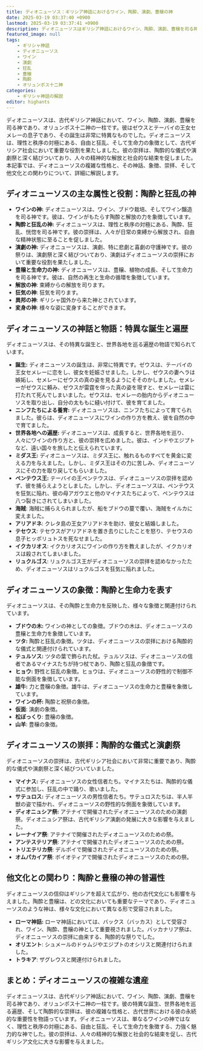 ```yaml
---
title: ディオニューソス：ギリシア神話におけるワイン、陶酔、演劇、豊穣の神
date: 2025-03-19 03:37:40 +0900
lastmod: 2025-03-19 03:37:41 +0900
description: ディオニューソスはギリシア神話におけるワイン、陶酔、演劇、豊穣を司る神であり、オリュンポス十二神の一柱です。彼は自由と狂乱、そして生命力の象徴として、古代ギリシア社会において重要な役割を果たしました。
featured_image: null
tags:
    - ギリシャ神話
    - ディオニューソス
    - ワイン
    - 演劇
    - 狂乱
    - 豊穣
    - 陶酔
    - オリュンポス十二神
categories:
    - ギリシャ神話の解説
editor: highants
---
```


ディオニューソスは、古代ギリシア神話において、ワイン、陶酔、演劇、豊穣を司る神であり、オリュンポス十二神の一柱です。彼はゼウスとテーバイの王女セメレーの息子であり、その誕生は非常に特異なものでした。ディオニューソスは、理性と秩序の対極にある、自由と狂乱、そして生命力の象徴として、古代ギリシア社会において重要な役割を果たしました。彼の崇拝は、陶酔的な儀式や演劇祭と深く結びついており、人々の精神的な解放と社会的な結束を促しました。本記事では、ディオニューソスの複雑な性格と、その神話、象徴、崇拝、そして他文化との関わりについて、詳細に解説します。
<!--more-->

## ディオニューソスの主な属性と役割：陶酔と狂乱の神

* **ワインの神:** ディオニューソスは、ワイン、ブドウ栽培、そしてワイン醸造を司る神です。彼は、ワインがもたらす陶酔と解放の力を象徴しています。
* **陶酔と狂乱の神:** ディオニューソスは、理性と秩序の対極にある、陶酔、狂乱、恍惚を司る神です。彼の崇拝は、人々が日常の束縛から解放され、自由な精神状態に至ることを促しました。
* **演劇の神:** ディオニューソスは、演劇、特に悲劇と喜劇の守護神です。彼の祭りは、演劇祭と深く結びついており、演劇はディオニューソスの崇拝において重要な役割を果たしました。
* **豊穣と生命力の神:** ディオニューソスは、豊穣、植物の成長、そして生命力を司る神です。彼は、自然の再生と生命の循環を象徴しています。
* **解放の神**: 束縛からの解放を司ります。
* **狂気の神**: 狂気を司ります。
* **異邦の神**: ギリシャ国外から来た神とされています。
* **変身の神**: 様々な姿に変身することができます。

## ディオニューソスの神話と物語：特異な誕生と遍歴

ディオニューソスは、その特異な誕生と、世界各地を巡る遍歴の物語で知られています。

* **誕生:** ディオニューソスの誕生は、非常に特異です。ゼウスは、テーバイの王女セメレーに恋をし、彼女を妊娠させました。しかし、ゼウスの妻ヘラは嫉妬し、セメレーにゼウスの真の姿を見るようにそそのかしました。セメレーがゼウスに頼み、ゼウスが雷霆を伴った真の姿を現すと、セメレーは雷に打たれて死んでしまいました。ゼウスは、セメレーの胎内からディオニューソスを取り出し、自分の太ももに縫い付けて、彼を育てました。
* **ニンフたちによる養育:** ディオニューソスは、ニンフたちによって育てられました。彼らは、ディオニューソスにワインの作り方を教え、彼を自然の中で育てました。
* **世界各地への遍歴:** ディオニューソスは、成長すると、世界各地を巡り、人々にワインの作り方と、彼の崇拝を広めました。彼は、インドやエジプトなど、遠い国々を旅したと伝えられています。
* **ミダス王:** ディオニューソスは、ミダス王に、触れるものすべてを黄金に変える力を与えました。しかし、ミダス王はその力に苦しみ、ディオニューソスにその力を取り戻してもらいました。
* **ペンテウス王:** テーバイの王ペンテウスは、ディオニューソスの崇拝を認めず、彼を捕らえようとしました。しかし、ディオニューソスは、ペンテウスを狂気に陥れ、彼の母アガウエと他のマイナスたちによって、ペンテウスは八つ裂きにされてしまいました。
* **海賊**: 海賊に捕らえられましたが、船をブドウの蔓で覆い、海賊をイルカに変えました。
* **アリアドネ**: クレタ島の王女アリアドネを助け、彼女と結婚しました。
* **テセウス**: テセウスがアリアドネを置き去りにしたことを怒り、テセウスの息子ヒッポリュトスを死なせました。
* **イクカリオス**: イクカリオスにワインの作り方を教えましたが、イクカリオスは殺されてしまいました。
* **リュクルゴス**: リュクルゴス王がディオニューソスの崇拝を認めなかったため、ディオニューソスはリュクルゴスを狂気に陥れました。

## ディオニューソスの象徴：陶酔と生命力を表す

ディオニューソスは、その陶酔と生命力を反映した、様々な象徴と関連付けられています。

* **ブドウの木:** ワインの神としての象徴。ブドウの木は、ディオニューソスの豊穣と生命力を象徴しています。
* **ツタ:** 陶酔と狂乱の象徴。ツタは、ディオニューソスの崇拝における陶酔的な儀式と関連付けられています。
* **テュルソス:** ツタの葉で飾られた杖。テュルソスは、ディオニューソスの信者であるマイナスたちが持つ杖であり、陶酔と狂乱の象徴です。
* **ヒョウ:** 野性と狂乱の象徴。ヒョウは、ディオニューソスの野性的で制御不能な側面を象徴しています。
* **雄牛:** 力と豊穣の象徴。雄牛は、ディオニューソスの生命力と豊穣を象徴しています。
* **ワインの杯:** 陶酔と祝祭の象徴。
* **仮面**: 演劇の象徴。
* **松ぼっくり**: 豊穣の象徴。
* **山羊**: 豊穣の象徴。

## ディオニューソスの崇拝：陶酔的な儀式と演劇祭

ディオニューソスの崇拝は、古代ギリシア社会において非常に重要であり、陶酔的な儀式や演劇祭と深く結びついていました。

* **マイナス:** ディオニューソスの女性信者たち。マイナスたちは、陶酔的な儀式に参加し、狂乱の中で踊り、歌いました。
* **サテュロス:** ディオニューソスの男性信者たち。サテュロスたちは、半人半獣の姿で描かれ、ディオニューソスの野性的な側面を象徴しています。
* **ディオニュシア祭:** アテナイで開催されたディオニューソスのための演劇祭。ディオニュシア祭は、古代ギリシア演劇の発展に大きな影響を与えました。
* **レーナイア祭**: アテナイで開催されたディオニューソスのための祭。
* **アンテステリア祭**: アテナイで開催されたディオニューソスのための祭。
* **トリエテリカ祭**: デルポイで開催されたディオニューソスのための祭。
* **オムパカイア祭**: ボイオティアで開催されたディオニューソスのための祭。

## 他文化との関わり：陶酔と豊穣の神の普遍性

ディオニューソスの信仰はギリシアを超えて広がり、他の古代文化にも影響を与えました。陶酔と豊穣は、どの文化においても重要なテーマであり、ディオニューソスのような神は、様々な文化において異なる形で受容されました。

* **ローマ神話:** ローマ神話においては、バックス（バッカス）として受容され、ワイン、陶酔、豊穣の神として重要視されました。バッカナリア祭は、ディオニューソスの崇拝に由来する、陶酔的な祭りでした。
* **オリエント**: シュメールのドゥムジやエジプトのオシリスと関連付けられました。
* **トラキア**: ザグレウスと関連付けられました。

## まとめ：ディオニューソスの複雑な遺産

ディオニューソスは、古代ギリシア神話において、ワイン、陶酔、演劇、豊穣を司る神であり、オリュンポス十二神の一柱です。彼の特異な誕生、世界各地を巡る遍歴、そして陶酔的な崇拝は、彼の複雑な性格と、古代世界における彼の永続的な重要性を物語っています。ディオニューソスは、単なるワインの神ではなく、理性と秩序の対極にある、自由と狂乱、そして生命力を象徴する、力強く魅力的な神でした。彼の崇拝は、人々の精神的な解放と社会的な結束を促し、古代ギリシア文化に大きな影響を与えました。
